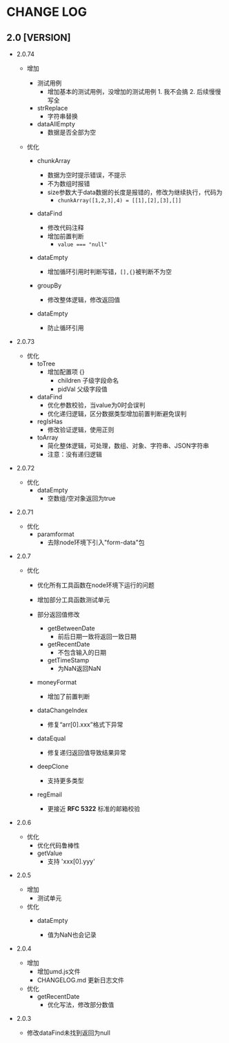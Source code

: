 # CHANGE LOG

## 2.0 [VERSION]

* 2.0.74

  * 增加

    * 测试用例
      * 增加基本的测试用例，没增加的测试用例 1. 我不会搞 2. 后续慢慢写全
    * strReplace
      * 字符串替换
    * dataAllEmpty
      * 数据是否全部为空
  * 优化

    * chunkArray

      * 数据为空时提示错误，不提示
      * 不为数组时报错
      * size参数大于data数据的长度是报错的，修改为继续执行，代码为
        * `chunkArray([1,2,3],4) = [[1],[2],[3],[]]`
    * dataFind

      * 修改代码注释
      * 增加前置判断
        * `value === "null"`
    * dataEmpty

      * 增加循环引用时判断写错，`[],{}`被判断不为空
    * groupBy

      * 修改整体逻辑，修改返回值
    * dataEmpty

      * 防止循环引用
* 2.0.73

  * 优化
    * toTree
      * 增加配置项 {}
        * children 子级字段命名
        * pidVal 父级字段值
    * dataFind
      * 优化参数校验，当value为0时会误判
      * 优化递归逻辑，区分数据类型增加前置判断避免误判
    * regIsHas
      * 修改验证逻辑，使用正则
    * toArray
      * 简化整体逻辑，可处理，数组、对象、字符串、JSON字符串
      * 注意：没有递归逻辑
* 2.0.72

  * 优化
    * dataEmpty
      * 空数组/空对象返回为true
* 2.0.71

  * 优化
    * paramformat
      * 去除node环境下引入"form-data"包
* 2.0.7

  * 优化
    * 优化所有工具函数在node环境下运行的问题
    * 增加部分工具函数测试单元
    * 部分返回值修改

      * getBetweenDate
        * 前后日期一致将返回一致日期
      * getRecentDate
        * 不包含输入的日期
      * getTimeStamp
        * 为NaN返回NaN
    * moneyFormat

      * 增加了前置判断
    * dataChangeIndex

      * 修复“arr[0].xxx”格式下异常
    * dataEqual

      * 修复递归返回值导致结果异常
    * deepClone

      * 支持更多类型
    * regEmail

      * 更接近 **RFC 5322** 标准的邮箱校验
* 2.0.6

  * 优化
    * 优化代码鲁棒性
    * getValue
      * 支持 'xxx[0].yyy'
* 2.0.5

  * 增加
    * 测试单元
  * 优化
    * dataEmpty

      * 值为NaN也会记录
* 2.0.4

  * 增加
    * 增加umd.js文件
    * CHANGELOG.md 更新日志文件
  * 优化
    * getRecentDate
      * 优化写法，修改部分数值
* 2.0.3

  * 修改dataFind未找到返回为null
